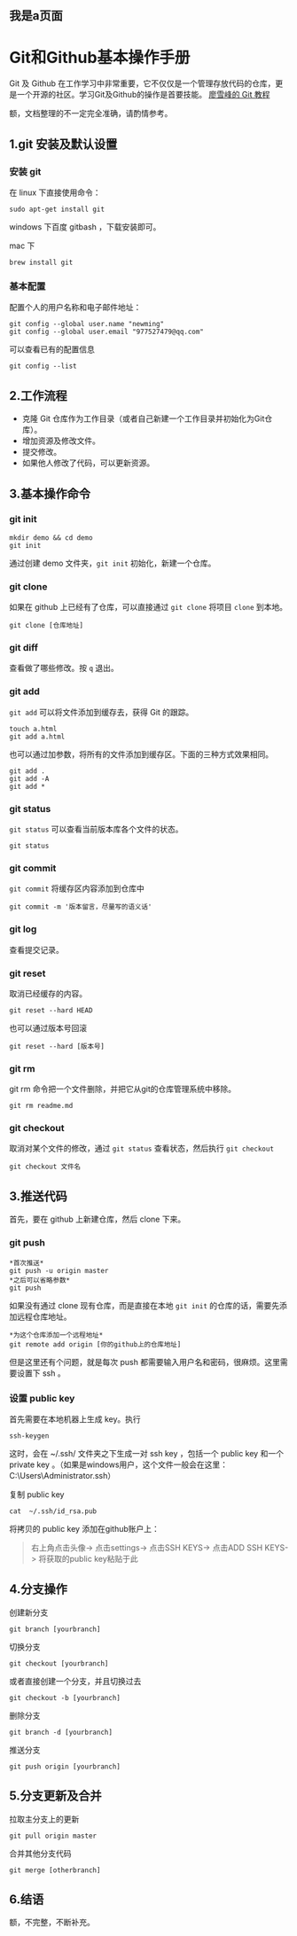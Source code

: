 ## 我是a页面

# Git和Github基本操作手册

Git 及 Github 在工作学习中非常重要，它不仅仅是一个管理存放代码的仓库，更是一个开源的社区。学习Git及Github的操作是首要技能。
[廖雪峰的 Git 教程](http://www.liaoxuefeng.com/wiki/0013739516305929606dd18361248578c67b8067c8c017b000/)

额，文档整理的不一定完全准确，请酌情参考。

## 1.git 安装及默认设置

### 安装 git

在 linux 下直接使用命令：

```
sudo apt-get install git
```

windows 下百度 gitbash ，下载安装即可。

mac 下

```
brew install git
```

### 基本配置

配置个人的用户名称和电子邮件地址：

```
git config --global user.name "newming"
git config --global user.email "977527479@qq.com"
```

可以查看已有的配置信息

```
git config --list
```

## 2.工作流程

- 克隆 Git 仓库作为工作目录（或者自己新建一个工作目录并初始化为Git仓库）。
- 增加资源及修改文件。
- 提交修改。
- 如果他人修改了代码，可以更新资源。

## 3.基本操作命令

### git init

```
mkdir demo && cd demo
git init
```

通过创建 demo 文件夹，`git init` 初始化，新建一个仓库。

### git clone

如果在 github 上已经有了仓库，可以直接通过 `git clone` 将项目 `clone` 到本地。

```
git clone [仓库地址]
```

### git diff

查看做了哪些修改。按 `q` 退出。

### git add

`git add` 可以将文件添加到缓存去，获得 Git 的跟踪。

```
touch a.html
git add a.html
```
也可以通过加参数，将所有的文件添加到缓存区。下面的三种方式效果相同。

```
git add .
git add -A
git add *
```
### git status

`git status` 可以查看当前版本库各个文件的状态。

```
git status
```

### git commit

`git commit` 将缓存区内容添加到仓库中

```
git commit -m '版本留言，尽量写的语义话'
```

### git log

查看提交记录。

### git reset

取消已经缓存的内容。

```
git reset --hard HEAD
```

也可以通过版本号回滚

```
git reset --hard [版本号]
```

### git rm

git rm 命令把一个文件删除，并把它从git的仓库管理系统中移除。

```
git rm readme.md
```

### git checkout

取消对某个文件的修改，通过 `git status` 查看状态，然后执行 `git checkout`

```
git checkout 文件名
```

## 3.推送代码

首先，要在 github 上新建仓库，然后 clone 下来。

### git push

```
*首次推送*
git push -u origin master
*之后可以省略参数*
git push
```

如果没有通过 clone 现有仓库，而是直接在本地 `git init` 的仓库的话，需要先添加远程仓库地址。

```
*为这个仓库添加一个远程地址*
git remote add origin [你的github上的仓库地址]
```

但是这里还有个问题，就是每次 push 都需要输入用户名和密码，很麻烦。这里需要设置下 ssh 。

### 设置 public key

首先需要在本地机器上生成 key。执行

```
ssh-keygen
```

这时，会在 ~/.ssh/ 文件夹之下生成一对 ssh key ，包括一个 public key 和一个 private key 。（如果是windows用户，这个文件一般会在这里：C:\Users\Administrator\.ssh）

复制 public key

```
cat  ~/.ssh/id_rsa.pub
```

将拷贝的 public key 添加在github账户上：

> 右上角点击头像-> 点击settings-> 点击SSH KEYS-> 点击ADD SSH KEYS-> 将获取的public key粘贴于此

## 4.分支操作

创建新分支

```
git branch [yourbranch]
```

切换分支

```
git checkout [yourbranch]
```

或者直接创建一个分支，并且切换过去

```
git checkout -b [yourbranch]
```

删除分支

```
git branch -d [yourbranch]
```

推送分支

```
git push origin [yourbranch]
```

## 5.分支更新及合并

拉取主分支上的更新

```
git pull origin master
```

合并其他分支代码

```
git merge [otherbranch]
```

## 6.结语

额，不完整，不断补充。
